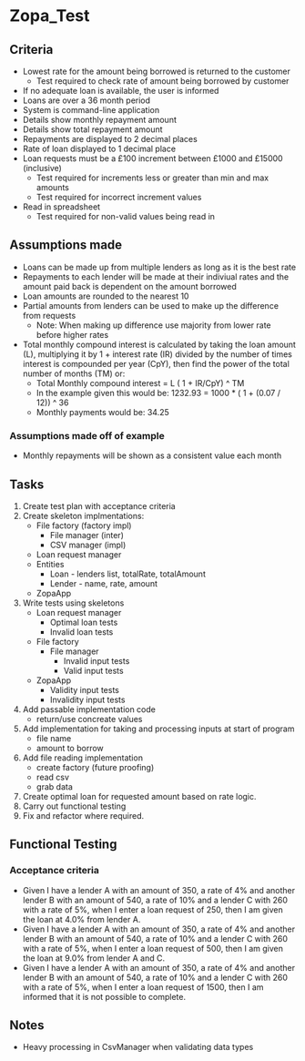 # Zopa_Test

## Criteria

* Lowest rate for the amount being borrowed is returned to the customer
	* Test required to check rate of amount being borrowed by customer
* If no adequate loan is available, the user is informed
* Loans are over a 36 month period
* System is command-line application
* Details show monthly repayment amount
* Details show total repayment amount
* Repayments are displayed to 2 decimal places
* Rate of loan displayed to 1 decimal place
* Loan requests must be a £100 increment between £1000 and £15000 (inclusive)
	* Test required for increments less or greater than min and max amounts
	* Test required for incorrect increment values
* Read in spreadsheet 
	* Test required for non-valid values being read in
	
## Assumptions made

* Loans can be made up from multiple lenders as long as it is the best rate
* Repayments to each lender will be made at their indiviual rates and the amount paid back is dependent on the amount borrowed
* Loan amounts are rounded to the nearest 10
* Partial amounts from lenders can be used to make up the difference from requests
	* Note: When making up difference use majority from lower rate before higher rates
* Total monthly compound interest is calculated by taking the loan amount (L), multiplying it by 1 + interest rate (IR) divided by the number of times interest is compounded per year (CpY), then find the power of the total number of months (TM) or:
	* Total Monthly compound interest = L ( 1 + IR/CpY) ^ TM
	* In the example given this would be: 1232.93 = 1000 * ( 1 +  (0.07 / 12)) ^ 36
	* Monthly payments would be: 34.25

### Assumptions made off of example

* Monthly repayments will be shown as a consistent value each month

## Tasks

1. Create test plan with acceptance criteria
2. Create skeleton implmentations:
	* File factory (factory impl)
		* File manager (inter)
		* CSV manager (impl)
	* Loan request manager 
	* Entities
		* Loan - lenders list, totalRate, totalAmount
		* Lender - name, rate, amount
	* ZopaApp
3. Write tests using skeletons
	* Loan request manager
		* Optimal loan tests
		* Invalid loan tests
	* File factory
		* File manager
			* Invalid input tests
			* Valid input tests
	* ZopaApp
		* Validity input tests
		* Invalidity input tests
4. Add passable implementation code
	* return/use concreate values
5. Add implementation for taking and processing inputs at start of program
	* file name
	* amount to borrow
6. Add file reading implementation
	* create factory (future proofing)
	* read csv
	* grab data
7. Create optimal loan for requested amount based on rate logic.
8. Carry out functional testing
9. Fix and refactor where required.

## Functional Testing

### Acceptance criteria

* Given I have a lender A with an amount of 350, a rate of 4% and another lender B with an amount of 540, a rate of 10% and a lender C with 260 with a rate of 5%, when I enter a loan request of 250, then I am given the loan at 4.0% from lender A.
* Given I have a lender A with an amount of 350, a rate of 4% and another lender B with an amount of 540, a rate of 10% and a lender C with 260 with a rate of 5%, when I enter a loan request of 500, then I am given the loan at 9.0% from lender A and C.
* Given I have a lender A with an amount of 350, a rate of 4% and another lender B with an amount of 540, a rate of 10% and a lender C with 260 with a rate of 5%, when I enter a loan request of 1500, then I am informed that it is not possible to complete.

## Notes

* Heavy processing in CsvManager when validating data types

	
